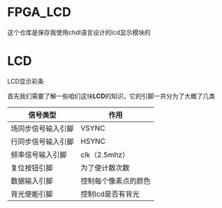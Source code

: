 # FPGA_LCD
这个仓库是保存我使用chdl语言设计的lcd显示模块的



# LCD

LCD显示彩条

首先我们需要了解一些咱们这块**LCD**的知识，它的引脚一共分为了大概了几类

| 信号类型           | 作用                 |
| ------------------ | -------------------- |
| 场同步信号输入引脚 | VSYNC                |
| 行同步信号输入引脚 | HSYNC                |
| 频率信号输入引脚   | clk（2.5mhz）        |
| 复位按钮引脚       | 为了使计数次数       |
| 数据输入引脚       | 控制每个像素点的颜色 |
| 背光使能引脚       | 控制lcd是否有背光    |



